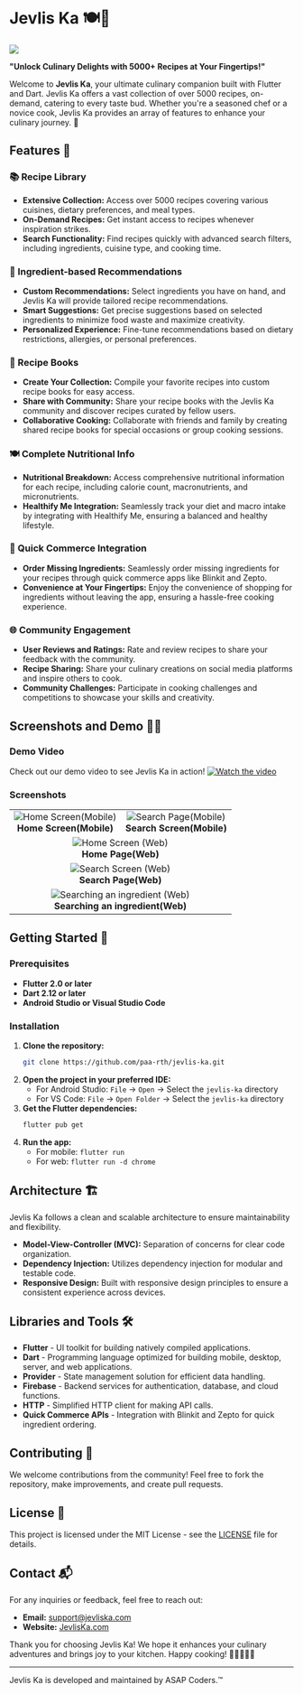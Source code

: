 # Jevlis Ka 🍽️📱

<img src="https://github.com/paa-rth/Jevlis-Ka/blob/master/images/Jevlis%20Ka%20Banner%20new.png" lt="Jevlis Ka Banner">

**"Unlock Culinary Delights with 5000+ Recipes at Your Fingertips!"**

Welcome to **Jevlis Ka**, your ultimate culinary companion built with Flutter and Dart. Jevlis Ka offers a vast collection of over 5000 recipes, on-demand, catering to every taste bud. Whether you're a seasoned chef or a novice cook, Jevlis Ka provides an array of features to enhance your culinary journey. 🌟

## Features 🎉

### 📚 Recipe Library
- **Extensive Collection:** Access over 5000 recipes covering various cuisines, dietary preferences, and meal types.
- **On-Demand Recipes:** Get instant access to recipes whenever inspiration strikes.
- **Search Functionality:** Find recipes quickly with advanced search filters, including ingredients, cuisine type, and cooking time.

### 🍳 Ingredient-based Recommendations
- **Custom Recommendations:** Select ingredients you have on hand, and Jevlis Ka will provide tailored recipe recommendations.
- **Smart Suggestions:** Get precise suggestions based on selected ingredients to minimize food waste and maximize creativity.
- **Personalized Experience:** Fine-tune recommendations based on dietary restrictions, allergies, or personal preferences.

### 📓 Recipe Books
- **Create Your Collection:** Compile your favorite recipes into custom recipe books for easy access.
- **Share with Community:** Share your recipe books with the Jevlis Ka community and discover recipes curated by fellow users.
- **Collaborative Cooking:** Collaborate with friends and family by creating shared recipe books for special occasions or group cooking sessions.

### 🍽️ Complete Nutritional Info
- **Nutritional Breakdown:** Access comprehensive nutritional information for each recipe, including calorie count, macronutrients, and micronutrients.
- **Healthify Me Integration:** Seamlessly track your diet and macro intake by integrating with Healthify Me, ensuring a balanced and healthy lifestyle.

### 🛒 Quick Commerce Integration
- **Order Missing Ingredients:** Seamlessly order missing ingredients for your recipes through quick commerce apps like Blinkit and Zepto.
- **Convenience at Your Fingertips:** Enjoy the convenience of shopping for ingredients without leaving the app, ensuring a hassle-free cooking experience.

### 🌐 Community Engagement
- **User Reviews and Ratings:** Rate and review recipes to share your feedback with the community.
- **Recipe Sharing:** Share your culinary creations on social media platforms and inspire others to cook.
- **Community Challenges:** Participate in cooking challenges and competitions to showcase your skills and creativity.

## Screenshots and Demo 📸🎥

### Demo Video
Check out our demo video to see Jevlis Ka in action!
[![Watch the video](images/thumbnail.png)](https://drive.google.com/file/d/1a2iKOkPdT_1IkWxEArBqFyvxjmubWB4Q/view)


### Screenshots
<table style="width: 100%; table-layout: auto;">
  <tr>
    <td style="text-align: center;">
      <img src="https://github.com/paa-rth/Jevlis-Ka/blob/master/images/one.jpg" alt="Home Screen(Mobile)" style="max-width: 100%; height: auto;"><br>
      <b>Home Screen(Mobile)</b>
    </td>
    <td style="text-align: center;">
      <img src="https://github.com/paa-rth/Jevlis-Ka/blob/master/images/two.jpg" alt="Search Page(Mobile)" style="max-width: 100%; height: auto;"><br>
      <b>Search Screen(Mobile)</b>
    </td>
  </tr>
  <tr>
    <td colspan="2" style="text-align: center;">
      <img src="https://github.com/paa-rth/Jevlis-Ka/blob/master/images/three.jpg" alt="Home Screen (Web)" style="max-width: 100%; height: auto;"><br>
      <b>Home Page(Web)</b>
    </td>
  </tr>
  <tr>
    <td colspan="2" style="text-align: center;">
      <img src="https://github.com/paa-rth/Jevlis-Ka/blob/master/images/four.jpg" alt="Search Screen (Web)" style="max-width: 100%; height: auto;"><br>
      <b>Search Page(Web)</b>
    </td>
  </tr>
  <tr>
    <td colspan="2" style="text-align: center;">
      <img src="https://github.com/paa-rth/Jevlis-Ka/blob/master/images/five.jpg" alt="Searching an ingredient (Web)" style="max-width: 100%; height: auto;"><br>
      <b>Searching an ingredient(Web)</b>
    </td>
  </tr>
</table>



## Getting Started 🚀

### Prerequisites
- **Flutter 2.0 or later**
- **Dart 2.12 or later**
- **Android Studio or Visual Studio Code**

### Installation
1. **Clone the repository:**
   ```bash
   git clone https://github.com/paa-rth/jevlis-ka.git
   ```
2. **Open the project in your preferred IDE:**
   - For Android Studio: `File` -> `Open` -> Select the `jevlis-ka` directory
   - For VS Code: `File` -> `Open Folder` -> Select the `jevlis-ka` directory
3. **Get the Flutter dependencies:**
   ```bash
   flutter pub get
   ```
4. **Run the app:**
   - For mobile: `flutter run`
   - For web: `flutter run -d chrome`

## Architecture 🏗️

Jevlis Ka follows a clean and scalable architecture to ensure maintainability and flexibility.

- **Model-View-Controller (MVC):** Separation of concerns for clear code organization.
- **Dependency Injection:** Utilizes dependency injection for modular and testable code.
- **Responsive Design:** Built with responsive design principles to ensure a consistent experience across devices.

## Libraries and Tools 🛠️

- **Flutter** - UI toolkit for building natively compiled applications.
- **Dart** - Programming language optimized for building mobile, desktop, server, and web applications.
- **Provider** - State management solution for efficient data handling.
- **Firebase** - Backend services for authentication, database, and cloud functions.
- **HTTP** - Simplified HTTP client for making API calls.
- **Quick Commerce APIs** - Integration with Blinkit and Zepto for quick ingredient ordering.

## Contributing 🤝

We welcome contributions from the community! Feel free to fork the repository, make improvements, and create pull requests.

## License 📄

This project is licensed under the MIT License - see the [LICENSE](LICENSE) file for details.

## Contact 📬

For any inquiries or feedback, feel free to reach out:

- **Email:** [support@jevliska.com](mailto:support@jevliska.com)
- **Website:** [JevlisKa.com](https://jevliska.com)

Thank you for choosing Jevlis Ka! We hope it enhances your culinary adventures and brings joy to your kitchen. Happy cooking! 🍳👩‍🍳👨‍🍳

---

Jevlis Ka is developed and maintained by ASAP Coders.™
